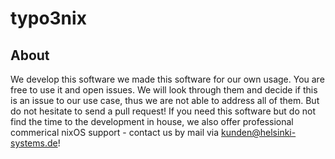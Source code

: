 # typo3nix

## About

We develop this software we made this software for our own usage.
You are free to use it and open issues. We will look through them and decide if this is an issue to our use case, thus we are not able to address all of them.
But do not hesitate to send a pull request!
If you need this software but do not find the time to the development in house, we also offer professional commerical nixOS support - contact us by mail via [kunden@helsinki-systems.de](mailto:kunden@helsinki-systems.de)!
